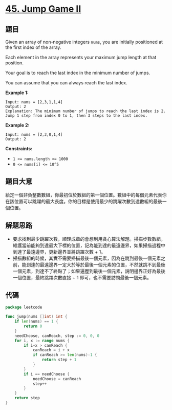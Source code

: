 # [45. Jump Game II](https://leetcode.com/problems/jump-game-ii/)


## 題目

Given an array of non-negative integers `nums`, you are initially positioned at the first index of the array.

Each element in the array represents your maximum jump length at that position.

Your goal is to reach the last index in the minimum number of jumps.

You can assume that you can always reach the last index.

**Example 1:**

```
Input: nums = [2,3,1,1,4]
Output: 2
Explanation: The minimum number of jumps to reach the last index is 2. Jump 1 step from index 0 to 1, then 3 steps to the last index.
```

**Example 2:**

```
Input: nums = [2,3,0,1,4]
Output: 2
```

**Constraints:**

- `1 <= nums.length <= 1000`
- `0 <= nums[i] <= 10^5`

## 題目大意

給定一個非負整數數組，你最初位於數組的第一個位置。數組中的每個元素代表你在該位置可以跳躍的最大長度。你的目標是使用最少的跳躍次數到達數組的最後一個位置。

## 解題思路

- 要求找到最少跳躍次數，順理成章的會想到用貪心算法解題。掃描步數數組，維護當前能夠到達最大下標的位置，記為能到達的最遠邊界，如果掃描過程中到達了最遠邊界，更新邊界並將跳躍次數 + 1。
- 掃描數組的時候，其實不需要掃描最後一個元素，因為在跳到最後一個元素之前，能到達的最遠邊界一定大於等於最後一個元素的位置，不然就跳不到最後一個元素，到達不了終點了；如果遍歷到最後一個元素，説明邊界正好為最後一個位置，最終跳躍次數直接 + 1 即可，也不需要訪問最後一個元素。

## 代碼

```go
package leetcode

func jump(nums []int) int {
	if len(nums) == 1 {
		return 0
	}
	needChoose, canReach, step := 0, 0, 0
	for i, x := range nums {
		if i+x > canReach {
			canReach = i + x
			if canReach >= len(nums)-1 {
				return step + 1
			}
		}
		if i == needChoose {
			needChoose = canReach
			step++
		}
	}
	return step
}
```